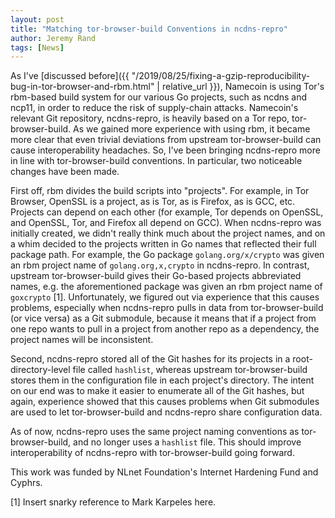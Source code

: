 ```yaml
---
layout: post
title: "Matching tor-browser-build Conventions in ncdns-repro"
author: Jeremy Rand
tags: [News]
---
```


As I've [discussed before]({{ "/2019/08/25/fixing-a-gzip-reproducibility-bug-in-tor-browser-and-rbm.html" | relative_url }}), Namecoin is using Tor's rbm-based build system for our various Go projects, such as ncdns and ncp11, in order to reduce the risk of supply-chain attacks.  Namecoin's relevant Git repository, ncdns-repro, is heavily based on a Tor repo, tor-browser-build.  As we gained more experience with using rbm, it became more clear that even trivial deviations from upstream tor-browser-build can cause interoperability headaches.  So, I've been bringing ncdns-repro more in line with tor-browser-build conventions.  In particular, two noticeable changes have been made.

First off, rbm divides the build scripts into "projects".  For example, in Tor Browser, OpenSSL is a project, as is Tor, as is Firefox, as is GCC, etc.  Projects can depend on each other (for example, Tor depends on OpenSSL, and OpenSSL, Tor, and Firefox all depend on GCC).  When ncdns-repro was initially created, we didn't really think much about the project names, and on a whim decided to the projects written in Go names that reflected their full package path.  For example, the Go package `golang.org/x/crypto` was given an rbm project name of `golang.org,x,crypto` in ncdns-repro.  In contrast, upstream tor-browser-build gives their Go-based projects abbreviated names, e.g. the aforementioned package was given an rbm project name of `goxcrypto` [1].  Unfortunately, we figured out via experience that this causes problems, especially when ncdns-repro pulls in data from tor-browser-build (or vice versa) as a Git submodule, because it means that if a project from one repo wants to pull in a project from another repo as a dependency, the project names will be inconsistent.

Second, ncdns-repro stored all of the Git hashes for its projects in a root-directory-level file called `hashlist`, whereas upstream tor-browser-build stores them in the configuration file in each project's directory.  The intent on our end was to make it easier to enumerate all of the Git hashes, but again, experience showed that this causes problems when Git submodules are used to let tor-browser-build and ncdns-repro share configuration data.

As of now, ncdns-repro uses the same project naming conventions as tor-browser-build, and no longer uses a `hashlist` file.  This should improve interoperability of ncdns-repro with tor-browser-build going forward.

This work was funded by NLnet Foundation's Internet Hardening Fund and Cyphrs.

[1] Insert snarky reference to Mark Karpeles here.
